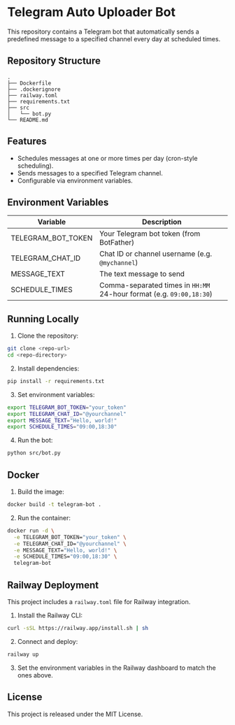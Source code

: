 # Telegram Auto Uploader Bot

This repository contains a Telegram bot that automatically sends a predefined message to a specified channel every day at scheduled times.

## Repository Structure

```
.
├── Dockerfile
├── .dockerignore
├── railway.toml
├── requirements.txt
├── src
│   └── bot.py
└── README.md
```

## Features

- Schedules messages at one or more times per day (cron-style scheduling).
- Sends messages to a specified Telegram channel.
- Configurable via environment variables.

## Environment Variables

| Variable             | Description                                                 |
|----------------------|-------------------------------------------------------------|
| TELEGRAM_BOT_TOKEN   | Your Telegram bot token (from BotFather)                    |
| TELEGRAM_CHAT_ID     | Chat ID or channel username (e.g. `@mychannel`)             |
| MESSAGE_TEXT         | The text message to send                                    |
| SCHEDULE_TIMES       | Comma-separated times in `HH:MM` 24-hour format (e.g. `09:00,18:30`) |

## Running Locally

1. Clone the repository:
```bash
git clone <repo-url>
cd <repo-directory>
```

2. Install dependencies:
```bash
pip install -r requirements.txt
```

3. Set environment variables:
```bash
export TELEGRAM_BOT_TOKEN="your_token"
export TELEGRAM_CHAT_ID="@yourchannel"
export MESSAGE_TEXT="Hello, world!"
export SCHEDULE_TIMES="09:00,18:30"
```

4. Run the bot:
```bash
python src/bot.py
```

## Docker

1. Build the image:
```bash
docker build -t telegram-bot .
```

2. Run the container:
```bash
docker run -d \
  -e TELEGRAM_BOT_TOKEN="your_token" \
  -e TELEGRAM_CHAT_ID="@yourchannel" \
  -e MESSAGE_TEXT="Hello, world!" \
  -e SCHEDULE_TIMES="09:00,18:30" \
  telegram-bot
```

## Railway Deployment

This project includes a `railway.toml` file for Railway integration.

1. Install the Railway CLI:
```bash
curl -sSL https://railway.app/install.sh | sh
```

2. Connect and deploy:
```bash
railway up
```

3. Set the environment variables in the Railway dashboard to match the ones above.

## License

This project is released under the MIT License.